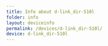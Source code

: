 ```yaml
---
title: Info about d-link_dir-510l
folder: info
layout: deviceinfo
permalink: /devices/d-link_dir-510l/
device: d-link_dir-510l
---
```


